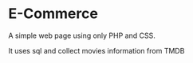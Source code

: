 # E-Commerce
A simple web page using only PHP and CSS. 

It uses sql and collect movies information from TMDB
